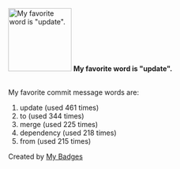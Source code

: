 <img src="https://my-badges.github.io/my-badges/favorite-word.png" alt="My favorite word is &quot;update&quot;." title="My favorite word is &quot;update&quot;." width="128">
<strong>My favorite word is &quot;update&quot;.</strong>
<br><br>

My favorite commit message words are:

1. update (used 461 times)
2. to (used 344 times)
3. merge (used 225 times)
4. dependency (used 218 times)
5. from (used 215 times)


Created by <a href="https://github.com/my-badges/my-badges">My Badges</a>